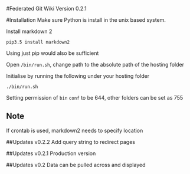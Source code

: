#Federated Git Wiki
Version 0.2.1

#Installation
Make sure Python is install in the unix based system.

Install markdown 2

    pip3.5 install markdown2

Using just pip would also be sufficient

Open `/bin/run.sh`, change path to the absolute path of the hosting folder

Initialise by running the following under your hosting folder

    ./bin/run.sh

Setting permission of `bin` `conf` to be 644, other folders can be set as 755

## Note

If crontab is used, markdown2 needs to specify location

##Updates v0.2.2
Add query string to redirect pages

##Updates v0.2.1
Production version

##Updates v0.2
Data can be pulled across and displayed
